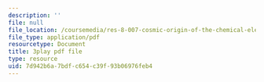 ```yaml
---
description: ''
file: null
file_location: /coursemedia/res-8-007-cosmic-origin-of-the-chemical-elements-fall-2019/7d942b6a7bdfc654c39f93b06976feb4_4bwMeTKC0M4.pdf
file_type: application/pdf
resourcetype: Document
title: 3play pdf file
type: resource
uid: 7d942b6a-7bdf-c654-c39f-93b06976feb4
---
```


